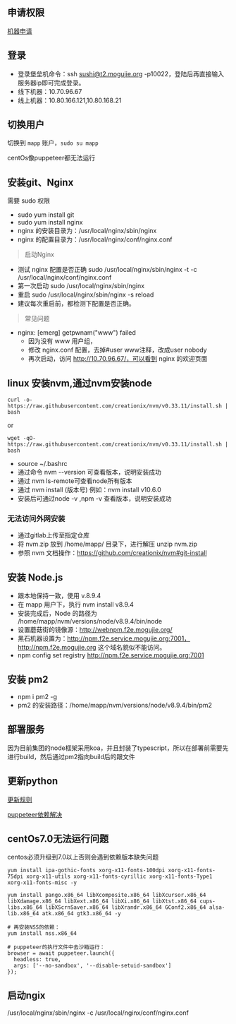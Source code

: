 ## 申请权限

[机器申请](http://mops.mogujie.org/dops/index#/product?id=6211&name=%E5%86%85%E5%AE%B9%E6%8A%80%E6%9C%AF&tag=0&_k=out1dg)

## 登录

* 登录堡垒机命令：ssh sushi@t2.mogujie.org -p10022，登陆后再直接输入服务器ip即可完成登录。
* 线下机器：10.70.96.67
* 线上机器：10.80.166.121,10.80.168.21

## 切换用户
切换到 `mapp` 账户，`sudo su mapp`

centOs像puppeteer都无法运行

## 安装git、Nginx

需要 sudo 权限

* sudo yum install git
* sudo yum install nginx
* nginx 的安装目录为：/usr/local/nginx/sbin/nginx
* nginx 的配置目录为：/usr/local/nginx/conf/nginx.conf

> 启动Nginx

* 测试 nginx 配置是否正确 sudo /usr/local/nginx/sbin/nginx -t -c /usr/local/nginx/conf/nginx.conf
* 第一次启动 sudo /usr/local/nginx/sbin/nginx
* 重启 sudo /usr/local/nginx/sbin/nginx -s reload
* 建议每次重启前，都检测下配置是否正确。

> 常见问题


* nginx: [emerg] getpwnam("www") failed
    * 因为没有 www 用户组，
    * 修改 nginx.conf 配置，去掉#user www注释，改成user nobody
    * 再次启动，访问 http://10.70.96.67/，可以看到 nginx 的欢迎页面

## linux 安装nvm,通过nvm安装node

```
curl -o- https://raw.githubusercontent.com/creationix/nvm/v0.33.11/install.sh | bash

```

or

```
wget -qO- https://raw.githubusercontent.com/creationix/nvm/v0.33.11/install.sh | bash

```

* source ~/.bashrc
* 通过命令 nvm --version 可查看版本，说明安装成功
* 通过 nvm ls-remote可查看node所有版本
* 通过 nvm install <version>(版本号) 例如：nvm install v10.6.0
* 安装后可通过node -v ,npm -v 查看版本，说明安装成功

### 无法访问外网安装

* 通过gitlab上传至指定仓库
* 将 nvm.zip 放到 /home/mapp/ 目录下，进行解压 unzip nvm.zip
* 参照 nvm 文档操作：https://github.com/creationix/nvm#git-install

## 安装 Node.js

* 跟本地保持一致，使用 v.8.9.4
* 在 mapp 用户下，执行 nvm install v8.9.4
* 安装完成后，Node 的路径为 /home/mapp/nvm/versions/node/v8.9.4/bin/node
* 设置蘑菇街的镜像源：http://webnpm.f2e.mogujie.org/
* 黑石机器设置为：http://npm.f2e.service.mogujie.org:7001，http://npm.f2e.mogujie.org 这个域名貌似不能访问。
* npm config set registry http://npm.f2e.service.mogujie.org:7001

## 安装 pm2

* npm i pm2 -g
* pm2 的安装路径：/home/mapp/nvm/versions/node/v8.9.4/bin/pm2


## 部署服务

因为目前集团的node框架采用koa，并且封装了typescript，所以在部署前需要先进行build，然后通过pm2指向build后的跟文件

## 更新python

[更新规则](https://www.cnblogs.com/leon-zyl/p/8422699.html)


[puppeteer依赖解决](https://github.com/GoogleChrome/puppeteer/issues/1471)

## centOs7.0无法运行问题

centos必须升级到7.0以上否则会遇到依赖版本缺失问题

```
yum install ipa-gothic-fonts xorg-x11-fonts-100dpi xorg-x11-fonts-75dpi xorg-x11-utils xorg-x11-fonts-cyrillic xorg-x11-fonts-Type1 xorg-x11-fonts-misc -y

yum install pango.x86_64 libXcomposite.x86_64 libXcursor.x86_64 libXdamage.x86_64 libXext.x86_64 libXi.x86_64 libXtst.x86_64 cups-libs.x86_64 libXScrnSaver.x86_64 libXrandr.x86_64 GConf2.x86_64 alsa-lib.x86_64 atk.x86_64 gtk3.x86_64 -y

# 再安装NSS的依赖：
yum install nss.x86_64

# puppeteer的执行文件中去沙箱运行：
browser = await puppeteer.launch({
  headless: true,
  args: ['--no-sandbox', '--disable-setuid-sandbox']
});
```

## 启动ngix

/usr/local/nginx/sbin/nginx -c /usr/local/nginx/conf/nginx.conf

